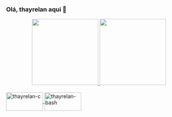 ### Olá, thayrelan aqui 👋

<div align="center">
  <a href="https://github.com/thayrelan">
  <img height="180em" src="https://github-readme-stats.vercel.app/api?username=thayrelan&show_icons=true&theme=dark&include_all_commits=true&count_private=true"/>
  <img height="180em" src="https://github-readme-stats.vercel.app/api/top-langs/?username=thayrelan&layout=compact&langs_count=7&theme=dark"/>
</div>

  <div style="display: inline_block"><br>
  <img align="center" alt="thayrelan-c" height="50" width="100" src="https://cdn.jsdelivr.net/gh/devicons/devicon/icons/c/c-original.svg">
  <img align="center" alt="thayrelan-bash" height="50" width="100" src="https://cdn.jsdelivr.net/gh/devicons/devicon/icons/bash/bash-original.svg">

</div>

